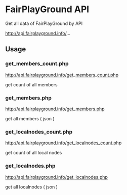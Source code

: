 # FairPlayGround API
Get all data of FairPlayGround by API

http://api.fairplayground.info/... 

## Usage

### get_members_count.php
http://api.fairplayground.info/get_members_count.php

get count of all members


### get_members.php
http://api.fairplayground.info/get_members.php

get all members ( json )



### get_localnodes_count.php
http://api.fairplayground.info/get_localnodes_count.php

get count of all local nodes

### get_localnodes.php
http://api.fairplayground.info/get_localnodes.php

get all localnodes ( json )
